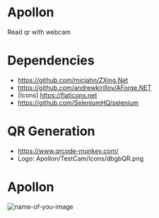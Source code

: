 # Apollon
Read qr with webcam

# Dependencies
- https://github.com/micjahn/ZXing.Net
- https://github.com/andrewkirillov/AForge.NET
- [Icons] https://flaticons.net
- https://github.com/SeleniumHQ/selenium


# QR Generation
- https://www.qrcode-monkey.com/
- Logo: Apollon/TestCam/Icons/dbgbQR.png 

# Apollon
![name-of-you-image](https://cdn.discordapp.com/attachments/535389203551354881/839175960943132733/unknown.png)
